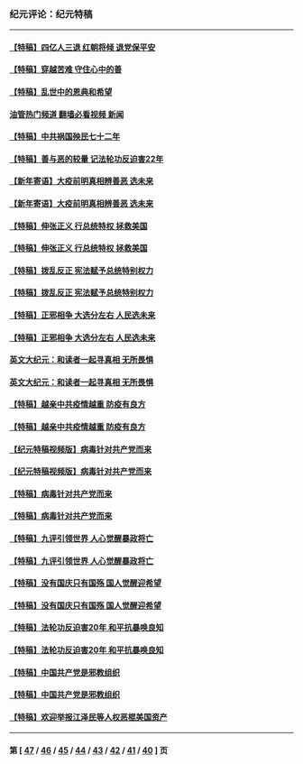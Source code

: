 ### 纪元评论：纪元特稿
---
#### [【特稿】四亿人三退 红朝将倾 退党保平安](../../pages/nsc424/n13794378.md?09210330) 
#### [【特稿】穿越苦难 守住心中的善](../../pages/nsc424/n13784979.md?09210330) 
#### [【特稿】乱世中的恩典和希望](../../pages/nsc424/n13734687.md?09210330) 
#### [油管热门频道 翻墙必看视频 新闻](ok?09210330)
#### [【特稿】中共祸国殃民七十二年](../../pages/nsc424/n13272607.md?09210330) 
#### [【特稿】善与恶的较量 记法轮功反迫害22年](../../pages/nsc424/n13086597.md?09210330) 
#### [【新年寄语】大疫前明真相辨善恶 选未来](../../pages/nsc424/n12660855.md?09210330) 
#### [【新年寄语】大疫前明真相辨善恶 选未来](../../pages/nsc424/n12660855.md?09210330) 
#### [【特稿】伸张正义 行总统特权 拯救美国](../../pages/nsc424/n12616806.md?09210330) 
#### [【特稿】伸张正义 行总统特权 拯救美国](../../pages/nsc424/n12616806.md?09210330) 
#### [【特稿】拨乱反正 宪法赋予总统特别权力](../../pages/nsc424/n12598306.md?09210330) 
#### [【特稿】拨乱反正 宪法赋予总统特别权力](../../pages/nsc424/n12598306.md?09210330) 
#### [【特稿】正邪相争 大选分左右 人民选未来](../../pages/nsc424/n12545208.md?09210330) 
#### [【特稿】正邪相争 大选分左右 人民选未来](../../pages/nsc424/n12545208.md?09210330) 
#### [英文大纪元：和读者一起寻真相 无所畏惧](../../pages/nsc424/n12542027.md?09210330) 
#### [英文大纪元：和读者一起寻真相 无所畏惧](../../pages/nsc424/n12542027.md?09210330) 
#### [【特稿】越亲中共疫情越重 防疫有良方](../../pages/nsc424/n12042989.md?09210330) 
#### [【特稿】越亲中共疫情越重 防疫有良方](../../pages/nsc424/n12042989.md?09210330) 
#### [【纪元特稿视频版】病毒针对共产党而来](../../pages/nsc424/n11977328.md?09210330) 
#### [【纪元特稿视频版】病毒针对共产党而来](../../pages/nsc424/n11977328.md?09210330) 
#### [【特稿】病毒针对共产党而来](../../pages/nsc424/n11928818.md?09210330) 
#### [【特稿】病毒针对共产党而来](../../pages/nsc424/n11928818.md?09210330) 
#### [【特稿】九评引领世界 人心觉醒暴政将亡](../../pages/nsc424/n11660496.md?09210330) 
#### [【特稿】九评引领世界 人心觉醒暴政将亡](../../pages/nsc424/n11660496.md?09210330) 
#### [【特稿】没有国庆只有国殇 国人觉醒迎希望](../../pages/nsc424/n11549354.md?09210330) 
#### [【特稿】没有国庆只有国殇 国人觉醒迎希望](../../pages/nsc424/n11549354.md?09210330) 
#### [【特稿】法轮功反迫害20年 和平抗暴唤良知](../../pages/nsc424/n11389135.md?09210330) 
#### [【特稿】法轮功反迫害20年 和平抗暴唤良知](../../pages/nsc424/n11389135.md?09210330) 
#### [【特稿】中国共产党是邪教组织](../../pages/nsc424/n11355551.md?09210330) 
#### [【特稿】中国共产党是邪教组织](../../pages/nsc424/n11355551.md?09210330) 
#### [【特稿】欢迎举报江泽民等人权恶棍美国资产](../../pages/nsc424/n11303040.md?09210330) 

---
#### 第 [ [47](./47.md?09210330) / [46](./46.md?09210330) / [45](./45.md?09210330) / [44](./44.md?09210330) / [43](./43.md?09210330) / [42](./42.md?09210330) / [41](./41.md?09210330) / [40](./40.md?09210330) ] 页
